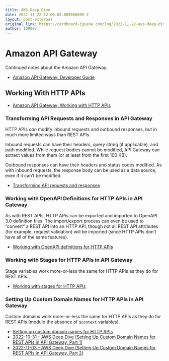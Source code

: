 ```yaml
---
title: AWS Deep Dive
date: 2022-11-22 12:00:00.000000000 Z
layout: post-external
original_link: https://cardboard-iguana.com/log/2022-11-22-aws-deep-dive.html
author: 100007
---
```


# Amazon API Gateway

Continued notes about the Amazon API Gateway.

- [Amazon API Gateway: Developer Guide](https://docs.aws.amazon.com/apigateway/latest/developerguide/welcome.html)

## Working With HTTP APIs

- [Amazon API Gateway: Working with HTTP APIs](https://docs.aws.amazon.com/apigateway/latest/developerguide/http-api.html)

### Transforming API Requests and Responses in API Gateway

HTTP APIs _can_ modify inbound requests and outbound responses, but in much more limited ways than REST APIs.

Inbound requests can have their headers, query string (if applicable), and path modified. While request bodies cannot be modified, API Gateway can extract values from them (or at least from the first 100 KB).

Outbound responses can have their headers and status codes modified. As with inbound requests, the response body can be used as a data source, even if it can’t be modified.

- [Transforming API requests and responses](https://docs.aws.amazon.com/apigateway/latest/developerguide/http-api-parameter-mapping.html)

### Working with OpenAPI Definitions for HTTP APIs in API Gateway

As with REST APIs, HTTP APIs can be exported and imported to OpenAPI 3.0 definition files. The import/export process can even be used to “convert” a REST API into an HTTP API, though not all REST API attributes (for example, request validation) will be imported (since HTTP APIs don’t have all of the same features).

- [Working with OpenAPI definitions for HTTP APIs](https://docs.aws.amazon.com/apigateway/latest/developerguide/http-api-open-api.html)

### Working with Stages for HTTP APIs in API Gateway

Stage variables work more-or-less the same for HTTP APIs as they do for REST APIs.

- [Working with stages for HTTP APIs](https://docs.aws.amazon.com/apigateway/latest/developerguide/http-api-stages.html)

### Setting Up Custom Domain Names for HTTP APIs in API Gateway

Custom domains work more-or-less the same for HTTP APIs as they do for REST APIs (modulo the absence of `$context` variables).

- [Setting up custom domain names for HTTP APIs](https://docs.aws.amazon.com/apigateway/latest/developerguide/http-api-custom-domain-names.html)
- [2022-10-31 - AWS Deep Dive (Setting Up Custom Domain Names for REST APIs in API Gateway, Part 1)](https://cardboard-iguana.com/log/2022-10-31-aws-deep-dive.html)
- [2022-11-03 - AWS Deep Dive (Setting Up Custom Domain Names for REST APIs in API Gateway, Part 2)](https://cardboard-iguana.com/log/2022-11-03-aws-deep-dive.html)
